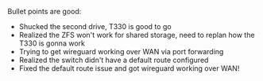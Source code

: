 
Bullet points are good:
- Shucked the second drive, T330 is good to go
- Realized the ZFS won't work for shared storage, need to replan how the T330 is gonna work
- Trying to get wireguard working over WAN via port forwarding
- Realized the switch didn't have a default route configured
- Fixed the default route issue and got wireguard working over WAN!